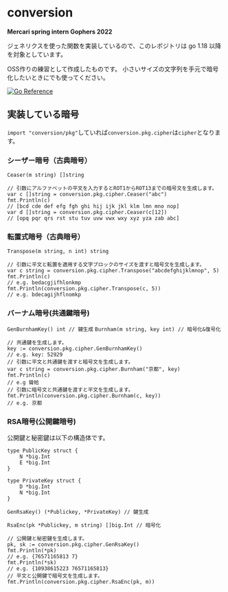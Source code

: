 # conversion
**Mercari spring intern Gophers 2022**

ジェネリクスを使った関数を実装しているので、このレポジトリは go 1.18 以降を対象としています。

OSS作りの練習として作成したものです。
小さいサイズの文字列を手元で暗号化したいときにでも使ってください。

[![Go Reference](https://pkg.go.dev/badge/conversion.svg)](https://pkg.go.dev/conversion)

## 実装している暗号
`import "conversion/pkg"`していれば`conversion.pkg.cipher`は`cipher`となります。
### シーザー暗号（古典暗号）
`Ceaser(m string) []string`
```
// 引数にアルファベットの平文を入力するとROT1からROT13までの暗号文を生成します。
var c []string = conversion.pkg.cipher.Ceaser("abc")
fmt.Println(c)
// [bcd cde def efg fgh ghi hij ijk jkl klm lmn mno nop]
var d []string = conversion.pkg.cipher.Ceaser(c[12])
// [opq pqr qrs rst stu tuv uvw vwx wxy xyz yza zab abc]
```

### 転置式暗号（古典暗号）
`Transpose(m string, n int) string`
```
// 引数に平文と転置を適用する文字ブロックのサイズを渡すと暗号文を生成します。
var c string = conversion.pkg.cipher.Transpose("abcdefghijklmnop", 5)
fmt.Println(c)
// e.g. bedacgjifhlonkmp
fmt.Println(conversion.pkg.cipher.Transpose(c, 5))
// e.g. bdecagijhflnomkp
```

### バーナム暗号(共通鍵暗号)
`GenBurnhamKey() int // 鍵生成`
`Burnham(m string, key int) // 暗号化&復号化`
```
// 共通鍵を生成します。
key := conversion.pkg.cipher.GenBurnhamKey()
// e.g. key: 52929
// 引数に平文と共通鍵を渡すと暗号文を生成します。
var c string = conversion.pkg.cipher.Burnham("京都", key)
fmt.Println(c)
// e.g 聳帢
// 引数に暗号文と共通鍵を渡すと平文を生成します。
fmt.Println(conversion.pkg.cipher.Burnham(c, key))
// e.g. 京都
```

### RSA暗号(公開鍵暗号)
公開鍵と秘密鍵は以下の構造体です。
```
type PublicKey struct {
	N *big.Int
	E *big.Int
}

type PrivateKey struct {
	D *big.Int
	N *big.Int
}
```
`GenRsaKey() (*Publickey, *PrivateKey) // 鍵生成`

`RsaEnc(pk *Publickey, m string) []big.Int // 暗号化`
```
// 公開鍵と秘密鍵を生成します。
pk, sk := conversion.pkg.cipher.GenRsaKey()
fmt.Println(*pk)
// e.g. {76571165813 7}
fmt.Println(*sk)
// e.g. {10938615223 76571165813}
// 平文と公開鍵で暗号文を生成します。
fmt.Println(conversion.pkg.cipher.RsaEnc(pk, m))
```
